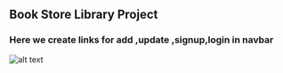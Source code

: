 ## Book Store Library Project
### Here we create links for add ,update ,signup,login  in navbar
![alt text](C:\Users\Admin\Desktop\book.jpg)
